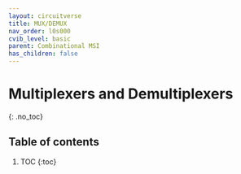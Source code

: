 ```yaml
---
layout: circuitverse
title: MUX/DEMUX
nav_order: l0s000
cvib_level: basic
parent: Combinational MSI
has_children: false
---
```


# Multiplexers and Demultiplexers
{: .no_toc}

## Table of contents

1. TOC
{:toc}

